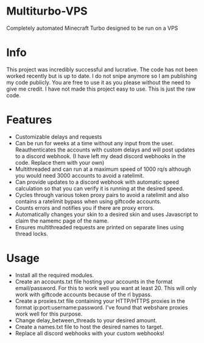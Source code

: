 # Multiturbo-VPS
Completely automated Minecraft Turbo designed to be run on a VPS

# Info
This project was incredibly successful and lucrative. The code has not been worked recently but is up to date. I do not snipe anymore so I am publishing my code publicly. You are free to use it as you please without the need to give me credit. I have not made this project easy to use. This is just the raw code.

# Features
- Customizable delays and requests
- Can be run for weeks at a time without any input from the user. Reauthenticates the accounts with custom delays and will post updates to a discord webhook. (I have left my dead discord webhooks in the code. Replace them with your own)
- Multithreaded and can run at a maximum speed of 1000 rq/s although you would need 3000 accounts to avoid a ratelimit.
- Can provide updates to a discord webhook with automatic speed calculation so that you can verify it is running at the desired speed.
- Cycles through various token proxy pairs to avoid a ratelimit and also contains a ratelimit bypass when using giftcode accounts.
- Counts errors and notifies you if there are proxy errors.
- Automatically changes your skin to a desired skin and uses Javascript to claim the namemc page of the name.
- Ensures multithreaded requests are printed on separate lines using thread locks.
# Usage
- Install all the required modules.
- Create an accounts.txt file hosting your accounts in the format email/password. For this to work well you want at least 20. This will only work with giftcode accounts because of the rl bypass.
- Create a proxies.txt file containing your HTTP/HTTPS proxies in the format ip:port:username:password. I've found that webshare proxies work well for this purpose.
- Change delay_between_threads to your desired amount.
- Create a names.txt file to host the desired names to target.
- Replace all discord webhooks with your custom webhooks!



